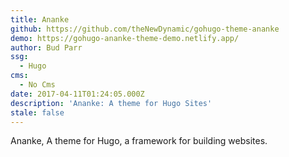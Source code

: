 ```yaml
---
title: Ananke
github: https://github.com/theNewDynamic/gohugo-theme-ananke
demo: https://gohugo-ananke-theme-demo.netlify.app/
author: Bud Parr
ssg:
  - Hugo
cms:
  - No Cms
date: 2017-04-11T01:24:05.000Z
description: 'Ananke: A theme for Hugo Sites'
stale: false
---
```


Ananke, A theme for Hugo, a framework for building websites.